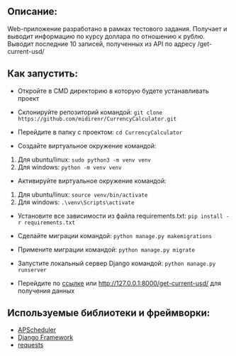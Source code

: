 ## Описание:
Web-приложение разработано в рамках тестового задания. Получает и выводит информацию по курсу доллара по отношению к рублю. Выводит последние 10 записей, полученных из API по адресу /get-current-usd/

## Как запустить:
- Откройте в CMD директорию в которую будете устанавливать проект
- Склонируйте репозиторий командой: ```git clone https://github.com/midirenr/CurrencyCalculator.git```

- Перейдите в папку с проектом: ```cd CurrencyCalculator```

- Создайте виртуальное окружение командой:
1) Для ubuntu/linux: ```sudo python3 -m venv venv```
2) Для windows: ```python -m venv venv```

- Активируйте виртуальное окружение командой:
1) Для ubuntu/linux: ```source venv/bin/activate```
2) Для windows: ```.\venv\Scripts\activate```

- Установите все зависимости из файла requirements.txt: ```pip install -r requirements.txt```

- Сделайте миграции командой: ```python manage.py makemigrations```

- Примените миграции командой: ```python manage.py migrate```

- Запустите локальный сервер Django командой: ```python manage.py runserver```

- Перейдите по [ссылке](http://127.0.0.1:8000/get-current-usd/) или http://127.0.0.1:8000/get-current-usd/ для получения данных

## Используемые библиотеки и фреймворки:
- [APScheduler](https://pypi.org/project/APScheduler/)
- [Django Framework](https://www.djangoproject.com/)
- [requests](https://requests.readthedocs.io/en/latest/)
